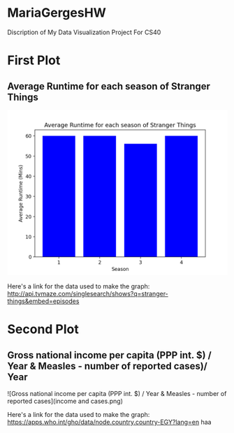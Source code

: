 # MariaGergesHW
Discription of My Data Visualization Project For CS40
# First Plot 

## Average Runtime for each season of Stranger Things
![Average Runtime for each season of Stranger Things](stranger_things.png)


Here's a link for the data used to make the graph: http://api.tvmaze.com/singlesearch/shows?q=stranger-things&embed=episodes

# Second Plot 
## Gross national income per capita (PPP int. $) / Year & Measles - number of reported cases)/ Year
![Gross national income per capita (PPP int. $) / Year & Measles - number of reported cases](income and cases.png)

Here's a link for the data used to make the graph: https://apps.who.int/gho/data/node.country.country-EGY?lang=en
haa
